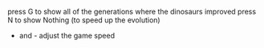 
press G to show all of the generations where the dinosaurs improved
press N to show Nothing (to speed up the evolution)
+ and - adjust the game speed
